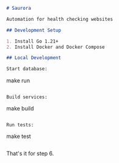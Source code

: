```markdown
# Saurora

Automation for health checking websites

## Development Setup

1. Install Go 1.21+
2. Install Docker and Docker Compose

## Local Development

Start database:
```
make run
```

Build services:
```
make build
```

Run tests:
```
make test
```
```

That's it for step 6.